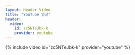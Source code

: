 ```yaml
---
layout: Header Video
title: "YouTube 영상"
header:
  video:
    id: zc5NTeJbk-k
    provider: youtube
---
```

{% include video id="zc5NTeJbk-k" provider="youtube" %}
